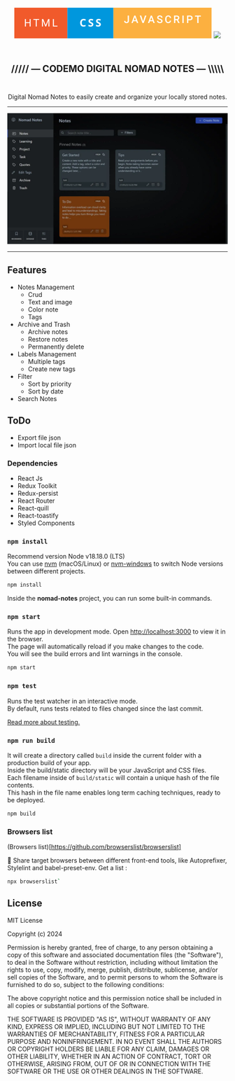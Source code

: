 <p align="center">  
  <a href="https://github.com/gigamaster/nomad-notes">
  <img src="html-css-javascript.svg" width="auto" alt="Codemo Digital Nomad Notes"></a>
  <img src="http://ForTheBadge.com/images/badges/powered-by-electricity.svg">
</p>

<h2 align="center">
<br />
///// — CODEMO DIGITAL NOMAD NOTES — \\\\\
<br /><br />
</h1>


<p align="center">Digital Nomad Notes to easily create and organize your locally stored notes.</p>

--- 
  
[![Codemo Digital Nomad Notes](codemo-nomad-notes-screen.webp)](https://gigamaster.github.io/nomad-notes/)
  
--- 


## Features

- Notes Management
  - Crud
  - Text and image
  - Color note
  - Tags
- Archive and Trash
  - Archive notes
  - Restore notes
  - Permanently delete
- Labels Management
  - Multiple tags
  - Create new tags
- Filter
  - Sort by priority 
  - Sort by date
- Search Notes

## ToDo

- Export file json
- Import local file json


### Dependencies

- React Js
- Redux Toolkit
- Redux-persist
- React Router
- React-quill
- React-toastify
- Styled Components


### `npm install`

Recommend version Node v18.18.0 (LTS)  
You can use [nvm](https://github.com/creationix/nvm#installation) (macOS/Linux) or [nvm-windows](https://github.com/coreybutler/nvm-windows#node-version-manager-nvm-for-windows) to switch Node versions between different projects.

```sh
npm install
```

Inside the **nomad-notes** project, you can run some built-in commands.  

### `npm start`

Runs the app in development mode. Open [http://localhost:3000](http://localhost:3000) to view it in the browser.   
The page will automatically reload if you make changes to the code.<br>
You will see the build errors and lint warnings in the console.

```sh
npm start
```

### `npm test`

Runs the test watcher in an interactive mode.<br>
By default, runs tests related to files changed since the last commit.

[Read more about testing.](https://facebook.github.io/create-react-app/docs/running-tests)


### `npm run build`

It will create a directory called `build` inside the current folder with a production build of your app.   
Inside the build/static directory will be your JavaScript and CSS files.   
Each filename inside of `build/static` will contain a unique hash of the file contents.   
This hash in the file name enables long term caching techniques, ready to be deployed.   

```sh
npm build
```

### Browsers list

(Browsers list)[https://github.com/browserslist/browserslist]

🦔 Share target browsers between different front-end tools, like Autoprefixer, Stylelint and babel-preset-env. Get a list : 

```sh
npx browserslist` 
```

## License

MIT License

Copyright (c) 2024

Permission is hereby granted, free of charge, to any person obtaining a copy
of this software and associated documentation files (the "Software"), to deal
in the Software without restriction, including without limitation the rights
to use, copy, modify, merge, publish, distribute, sublicense, and/or sell
copies of the Software, and to permit persons to whom the Software is
furnished to do so, subject to the following conditions:

The above copyright notice and this permission notice shall be included in all
copies or substantial portions of the Software.

THE SOFTWARE IS PROVIDED "AS IS", WITHOUT WARRANTY OF ANY KIND, EXPRESS OR
IMPLIED, INCLUDING BUT NOT LIMITED TO THE WARRANTIES OF MERCHANTABILITY,
FITNESS FOR A PARTICULAR PURPOSE AND NONINFRINGEMENT. IN NO EVENT SHALL THE
AUTHORS OR COPYRIGHT HOLDERS BE LIABLE FOR ANY CLAIM, DAMAGES OR OTHER
LIABILITY, WHETHER IN AN ACTION OF CONTRACT, TORT OR OTHERWISE, ARISING FROM,
OUT OF OR IN CONNECTION WITH THE SOFTWARE OR THE USE OR OTHER DEALINGS IN THE
SOFTWARE.
